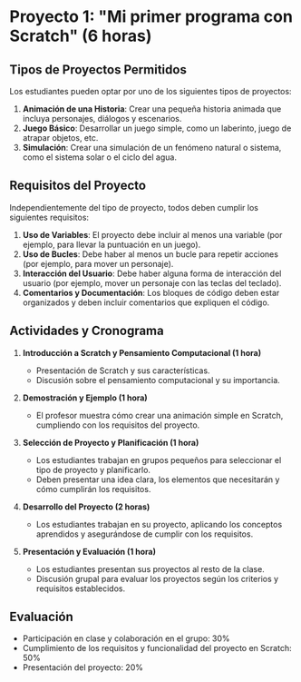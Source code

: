 # Proyecto 1: "Mi primer programa con Scratch" (6 horas)

## Tipos de Proyectos Permitidos
Los estudiantes pueden optar por uno de los siguientes tipos de proyectos:

1. **Animación de una Historia**: Crear una pequeña historia animada que incluya personajes, diálogos y escenarios.
2. **Juego Básico**: Desarrollar un juego simple, como un laberinto, juego de atrapar objetos, etc.
3. **Simulación**: Crear una simulación de un fenómeno natural o sistema, como el sistema solar o el ciclo del agua.

## Requisitos del Proyecto
Independientemente del tipo de proyecto, todos deben cumplir los siguientes requisitos:

1. **Uso de Variables**: El proyecto debe incluir al menos una variable (por ejemplo, para llevar la puntuación en un juego).
2. **Uso de Bucles**: Debe haber al menos un bucle para repetir acciones (por ejemplo, para mover un personaje).
3. **Interacción del Usuario**: Debe haber alguna forma de interacción del usuario (por ejemplo, mover un personaje con las teclas del teclado).
4. **Comentarios y Documentación**: Los bloques de código deben estar organizados y deben incluir comentarios que expliquen el código.

## Actividades y Cronograma

1. **Introducción a Scratch y Pensamiento Computacional (1 hora)**
   - Presentación de Scratch y sus características.
   - Discusión sobre el pensamiento computacional y su importancia.

2. **Demostración y Ejemplo (1 hora)**
   - El profesor muestra cómo crear una animación simple en Scratch, cumpliendo con los requisitos del proyecto.

3. **Selección de Proyecto y Planificación (1 hora)**
   - Los estudiantes trabajan en grupos pequeños para seleccionar el tipo de proyecto y planificarlo.
   - Deben presentar una idea clara, los elementos que necesitarán y cómo cumplirán los requisitos.

4. **Desarrollo del Proyecto (2 horas)**
   - Los estudiantes trabajan en su proyecto, aplicando los conceptos aprendidos y asegurándose de cumplir con los requisitos.

5. **Presentación y Evaluación (1 hora)**
   - Los estudiantes presentan sus proyectos al resto de la clase.
   - Discusión grupal para evaluar los proyectos según los criterios y requisitos establecidos.

## Evaluación
- Participación en clase y colaboración en el grupo: 30%
- Cumplimiento de los requisitos y funcionalidad del proyecto en Scratch: 50%
- Presentación del proyecto: 20%